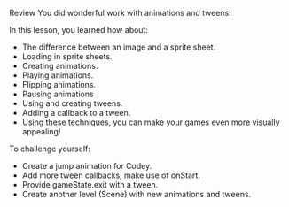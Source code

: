 Review
You did wonderful work with animations and tweens!

In this lesson, you learned how about:

* The difference between an image and a sprite sheet.
* Loading in sprite sheets.
* Creating animations.
* Playing animations.
* Flipping animations.
* Pausing animations
* Using and creating tweens.
* Adding a callback to a tween.
* Using these techniques, you can make your games even more visually appealing!

To challenge yourself:

* Create a jump animation for Codey.
* Add more tween callbacks, make use of onStart.
* Provide gameState.exit with a tween.
* Create another level (Scene) with new animations and tweens.
